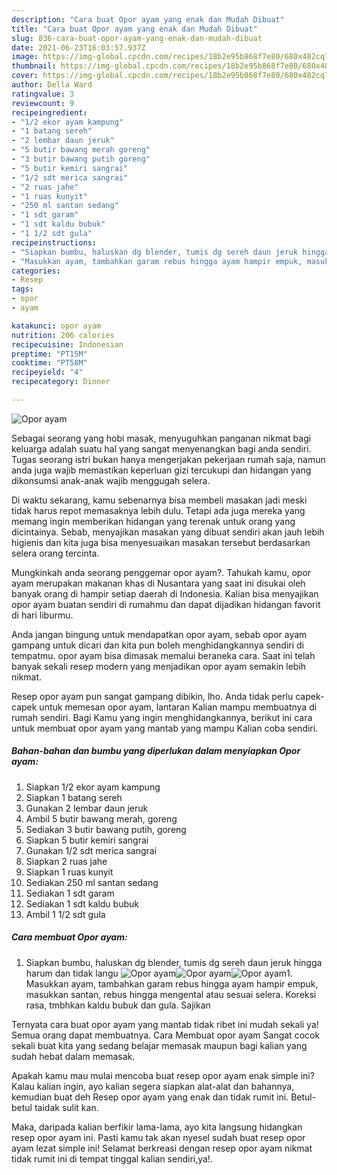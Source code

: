 ```yaml
---
description: "Cara buat Opor ayam yang enak dan Mudah Dibuat"
title: "Cara buat Opor ayam yang enak dan Mudah Dibuat"
slug: 836-cara-buat-opor-ayam-yang-enak-dan-mudah-dibuat
date: 2021-06-23T16:03:57.937Z
image: https://img-global.cpcdn.com/recipes/18b2e95b868f7e80/680x482cq70/opor-ayam-foto-resep-utama.jpg
thumbnail: https://img-global.cpcdn.com/recipes/18b2e95b868f7e80/680x482cq70/opor-ayam-foto-resep-utama.jpg
cover: https://img-global.cpcdn.com/recipes/18b2e95b868f7e80/680x482cq70/opor-ayam-foto-resep-utama.jpg
author: Della Ward
ratingvalue: 3
reviewcount: 9
recipeingredient:
- "1/2 ekor ayam kampung"
- "1 batang sereh"
- "2 lembar daun jeruk"
- "5 butir bawang merah goreng"
- "3 butir bawang putih goreng"
- "5 butir kemiri sangrai"
- "1/2 sdt merica sangrai"
- "2 ruas jahe"
- "1 ruas kunyit"
- "250 ml santan sedang"
- "1 sdt garam"
- "1 sdt kaldu bubuk"
- "1 1/2 sdt gula"
recipeinstructions:
- "Siapkan bumbu, haluskan dg blender, tumis dg sereh daun jeruk hingga harum dan tidak langu"
- "Masukkan ayam, tambahkan garam rebus hingga ayam hampir empuk, masukkan santan, rebus hingga mengental atau sesuai selera. Koreksi rasa, tmbhkan kaldu bubuk dan gula. Sajikan"
categories:
- Resep
tags:
- opor
- ayam

katakunci: opor ayam 
nutrition: 206 calories
recipecuisine: Indonesian
preptime: "PT15M"
cooktime: "PT58M"
recipeyield: "4"
recipecategory: Dinner

---
```



![Opor ayam](https://img-global.cpcdn.com/recipes/18b2e95b868f7e80/680x482cq70/opor-ayam-foto-resep-utama.jpg)

Sebagai seorang yang hobi masak, menyuguhkan panganan nikmat bagi keluarga adalah suatu hal yang sangat menyenangkan bagi anda sendiri. Tugas seorang istri bukan hanya mengerjakan pekerjaan rumah saja, namun anda juga wajib memastikan keperluan gizi tercukupi dan hidangan yang dikonsumsi anak-anak wajib menggugah selera.

Di waktu  sekarang, kamu sebenarnya bisa membeli masakan jadi meski tidak harus repot memasaknya lebih dulu. Tetapi ada juga mereka yang memang ingin memberikan hidangan yang terenak untuk orang yang dicintainya. Sebab, menyajikan masakan yang dibuat sendiri akan jauh lebih higienis dan kita juga bisa menyesuaikan masakan tersebut berdasarkan selera orang tercinta. 



Mungkinkah anda seorang penggemar opor ayam?. Tahukah kamu, opor ayam merupakan makanan khas di Nusantara yang saat ini disukai oleh banyak orang di hampir setiap daerah di Indonesia. Kalian bisa menyajikan opor ayam buatan sendiri di rumahmu dan dapat dijadikan hidangan favorit di hari liburmu.

Anda jangan bingung untuk mendapatkan opor ayam, sebab opor ayam gampang untuk dicari dan kita pun boleh menghidangkannya sendiri di tempatmu. opor ayam bisa dimasak memalui beraneka cara. Saat ini telah banyak sekali resep modern yang menjadikan opor ayam semakin lebih nikmat.

Resep opor ayam pun sangat gampang dibikin, lho. Anda tidak perlu capek-capek untuk memesan opor ayam, lantaran Kalian mampu membuatnya di rumah sendiri. Bagi Kamu yang ingin menghidangkannya, berikut ini cara untuk membuat opor ayam yang mantab yang mampu Kalian coba sendiri.

<!--inarticleads1-->

##### Bahan-bahan dan bumbu yang diperlukan dalam menyiapkan Opor ayam:

1. Siapkan 1/2 ekor ayam kampung
1. Siapkan 1 batang sereh
1. Gunakan 2 lembar daun jeruk
1. Ambil 5 butir bawang merah, goreng
1. Sediakan 3 butir bawang putih, goreng
1. Siapkan 5 butir kemiri sangrai
1. Gunakan 1/2 sdt merica sangrai
1. Siapkan 2 ruas jahe
1. Siapkan 1 ruas kunyit
1. Sediakan 250 ml santan sedang
1. Sediakan 1 sdt garam
1. Sediakan 1 sdt kaldu bubuk
1. Ambil 1 1/2 sdt gula




<!--inarticleads2-->

##### Cara membuat Opor ayam:

1. Siapkan bumbu, haluskan dg blender, tumis dg sereh daun jeruk hingga harum dan tidak langu
<img src="https://img-global.cpcdn.com/steps/8eaed55adf867c01/160x128cq70/opor-ayam-langkah-memasak-1-foto.jpg" alt="Opor ayam"><img src="https://img-global.cpcdn.com/steps/9ecc7ce5893cabd5/160x128cq70/opor-ayam-langkah-memasak-1-foto.jpg" alt="Opor ayam"><img src="https://img-global.cpcdn.com/steps/9a9681dfb0d435e0/160x128cq70/opor-ayam-langkah-memasak-1-foto.jpg" alt="Opor ayam">1. Masukkan ayam, tambahkan garam rebus hingga ayam hampir empuk, masukkan santan, rebus hingga mengental atau sesuai selera. Koreksi rasa, tmbhkan kaldu bubuk dan gula. Sajikan




Ternyata cara buat opor ayam yang mantab tidak ribet ini mudah sekali ya! Semua orang dapat membuatnya. Cara Membuat opor ayam Sangat cocok sekali buat kita yang sedang belajar memasak maupun bagi kalian yang sudah hebat dalam memasak.

Apakah kamu mau mulai mencoba buat resep opor ayam enak simple ini? Kalau kalian ingin, ayo kalian segera siapkan alat-alat dan bahannya, kemudian buat deh Resep opor ayam yang enak dan tidak rumit ini. Betul-betul taidak sulit kan. 

Maka, daripada kalian berfikir lama-lama, ayo kita langsung hidangkan resep opor ayam ini. Pasti kamu tak akan nyesel sudah buat resep opor ayam lezat simple ini! Selamat berkreasi dengan resep opor ayam nikmat tidak rumit ini di tempat tinggal kalian sendiri,ya!.

